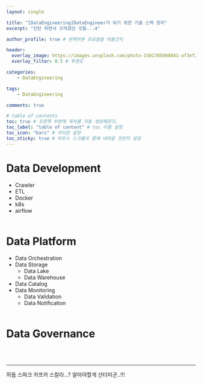 ```yaml
---
layout: single

title: "[DataEngineering]DataEngineer가 되기 위한 기술 스택 정리"
excerpt: "인턴 하면서 끄적였던 것들...4"

author_profile: true # 왼쪽부분 프로필을 띄울건지

header:
  overlay_image: https://images.unsplash.com/photo-1501785888041-af3ef285b470?ixlib=rb-1.2.1&ixid=eyJhcHBfaWQiOjEyMDd9&auto=format&fit=crop&w=1350&q=80
  overlay_filter: 0.5 # 투명도

categories: 
    - DataEngineering

tags: 
    - DataEngineering

comments: true

# table of contents
toc: true # 오른쪽 부분에 목차를 자동 생성해준다.
toc_label: "table of content" # toc 이름 설정
toc_icon: "bars" # 아이콘 설정
toc_sticky: true # 마우스 스크롤과 함께 내려갈 것인지 설정
---
```


# Data Development

- Crawler
- ETL
- Docker
- k8s
- airflow
<br><br>
  
# Data Platform
- Data Orchestration
- Data Storage
    - Data Lake
    - Data Warehouse
- Data Catalog
- Data Monitoring
    - Data Validation
    - Data Notification
<br><br>

# Data Governance
<br><br>

<hr>
하둡 스파크 카프카 스칼라...? 알아야할게 산더미군..!!!
